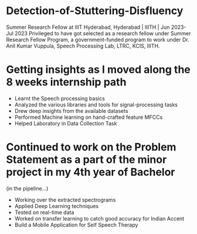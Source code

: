 # Detection-of-Stuttering-Disfluency
 Summer Research Fellow at IIIT Hyderabad, Hyderabad | IIITH | Jun 2023- Jul 2023 Privileged to have got selected as a research fellow under Summer Research Fellow Program, a government-funded program to work under Dr. Anil Kumar Vuppula, Speech Processing Lab, LTRC, KCIS, IIITH.

 # Getting insights as I moved along the 8 weeks internship path 
 - Learnt the Speech processing basics
 - Analyzed the various libraries and tools for signal-processing tasks
 - Drew deep insights from the available datasets
 - Performed Machine learning on hand-crafted feature MFCCs
 - Helped Laboratory in Data Collection Task
 
 # Continued to work on the Problem Statement as a part of the minor project in my 4th year of Bachelor
 (in the pipeline...)
 - Working over the extracted spectrograms
 - Applied Deep Learning techniques
 - Tested on real-time data
 - Worked on transfer learning to catch good accuracy for Indian Accent
 - Build a Mobile Application for Self Speech Therapy
   
